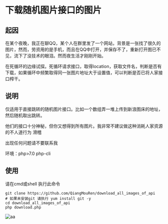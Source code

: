 # 下载随机图片接口的图片


## 起因

在某个夜晚，我正在聊QQ，某个人在群里发了一个网站，背景是一张找了很久的图片，然而，劳资用的是手机，而且在QQ中打开，并保存不了，重新打开图已不见，流下了没技术的眼泪。然而夜生活才刚刚开始。

在死循环的边缘试探。死循环请求接口，取得location，获取文件名，判断是否有下载，如果循环中频繁取得同一张图片地址大于设置值，可以判断是否已将人家接口榨干。
## 说明

仅适用于直接跳转的随机图片接口。比如一个数组弄一堆上传到新浪图床的地址，然后随机取出跳转。

他们的接口十分神秘，但你又想得到所有图片。我非常不建议做这种消耗人家资源的不人道行为 滑稽

出现任何问题请不要联系我 

环境：php>7.0 php-cli

## 使用
请在cmd或shell 执行此命令

```shell
git clone https://github.com/QiangMouRen/download_all_images_of_api
# 如果未安装git 请执行 yum install git -y
cd download_all_images_of_api
php download.php
```

![aa](https://github.com/QiangMouRen/download_all_images_of_api/raw/master/images/shell.png)

